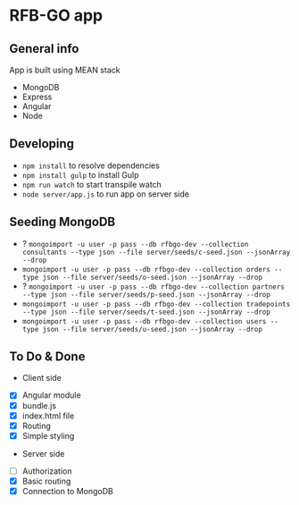 # RFB-GO app

## General info
App is built using MEAN stack
* MongoDB
* Express
* Angular
* Node

## Developing
* `npm install` to resolve dependencies
* `npm install gulp` to install Gulp
* `npm run watch` to start transpile watch
* `node server/app.js` to run app on server side

## Seeding MongoDB
* ? `mongoimport -u user -p pass --db rfbgo-dev --collection consultants --type json --file server/seeds/c-seed.json --jsonArray --drop`
* `mongoimport -u user -p pass --db rfbgo-dev --collection orders --type json --file server/seeds/o-seed.json --jsonArray --drop`
* ? `mongoimport -u user -p pass --db rfbgo-dev --collection partners --type json --file server/seeds/p-seed.json --jsonArray --drop`
* `mongoimport -u user -p pass --db rfbgo-dev --collection tradepoints --type json --file server/seeds/t-seed.json --jsonArray --drop`
* `mongoimport -u user -p pass --db rfbgo-dev --collection users --type json --file server/seeds/u-seed.json --jsonArray --drop`

## To Do & Done
* Client side
 - [x] Angular module
 - [x] bundle.js
 - [x] index.html file
 - [x] Routing
 - [x] Simple styling
* Server side
 - [ ] Authorization
 - [x] Basic routing
 - [x] Connection to MongoDB
